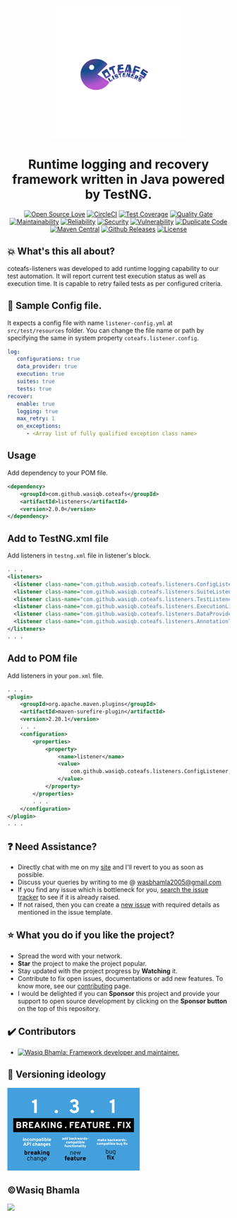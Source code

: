 <p align="center">
  <a href="">
    <img src="assets/coteafs-listeners-logo.png" width=300 padding=10 />
  </a>
</p>

<h1 align="center">Runtime logging and recovery framework written in Java powered by TestNG.</h1>

<div align="center">

[![Open Source Love](https://badges.frapsoft.com/os/v1/open-source.svg?v=103)][home]
[![CircleCI](https://circleci.com/gh/WasiqB/coteafs-listeners.svg?style=svg)][circleci]
[![Test Coverage](https://sonarcloud.io/api/project_badges/measure?project=com.github.wasiqb.coteafs%3Alisteners&metric=coverage)][coverage]
[![Quality Gate](https://sonarcloud.io/api/project_badges/measure?project=com.github.wasiqb.coteafs%3Alisteners&metric=alert_status)](https://sonarcloud.io/dashboard?id=com.github.wasiqb.coteafs%3Alisteners)
[![Maintainability](https://sonarcloud.io/api/project_badges/measure?project=com.github.wasiqb.coteafs%3Alisteners&metric=sqale_rating)](https://sonarcloud.io/component_measures?id=com.github.wasiqb.coteafs%3Alisteners&metric=Maintainability)
[![Reliability](https://sonarcloud.io/api/project_badges/measure?project=com.github.wasiqb.coteafs%3Alisteners&metric=reliability_rating)](https://sonarcloud.io/component_measures?id=com.github.wasiqb.coteafs%3Alisteners&metric=Reliability)
[![Security](https://sonarcloud.io/api/project_badges/measure?project=com.github.wasiqb.coteafs%3Alisteners&metric=security_rating)](https://sonarcloud.io/component_measures?id=com.github.wasiqb.coteafs%3Alisteners&metric=Security)
[![Vulnerability](https://sonarcloud.io/api/project_badges/measure?project=com.github.wasiqb.coteafs%3Alisteners&metric=vulnerabilities)](https://sonarcloud.io/component_measures?id=com.github.wasiqb.coteafs%3Alisteners&metric=new_vulnerabilities)
[![Duplicate Code](https://sonarcloud.io/api/project_badges/measure?project=com.github.wasiqb.coteafs%3Alisteners&metric=duplicated_lines_density)](https://sonarcloud.io/component_measures?id=com.github.wasiqb.coteafs%3Alisteners&metric=Duplications)
[![Maven Central](https://img.shields.io/maven-central/v/com.github.wasiqb.coteafs/listeners.svg)][maven]
[![Github Releases](https://img.shields.io/github/downloads/WasiqB/coteafs-listeners/total.svg)](https://github.com/WasiqB/coteafs-listeners/releases)
[![License](https://img.shields.io/badge/License-Apache%202.0-blue.svg)](https://opensource.org/licenses/Apache-2.0)

</div>

## :boom: What's this all about?

coteafs-listeners was developed to add runtime logging capability to our test automation. It will report current test execution status as well as execution time. It is capable to retry failed tests as per configured criteria.

## :wrench: Sample Config file.

It expects a config file with name `listener-config.yml` at `src/test/resources` folder. You can change the file name or path by specifying the same in system property `coteafs.listener.config`.

```yaml
log:
   configurations: true
   data_provider: true
   execution: true
   suites: true
   tests: true
recover:
   enable: true
   logging: true
   max_retry: 1
   on_exceptions:
      - <Array list of fully qualified exception class name>
```

## Usage

Add dependency to your POM file.

```xml
<dependency>
    <groupId>com.github.wasiqb.coteafs</groupId>
    <artifactId>listeners</artifactId>
    <version>2.0.0</version>
</dependency>
```

## Add to TestNG.xml file

Add listeners in `testng.xml` file in listener's block.

```xml
. . .
<listeners>
  <listener class-name="com.github.wasiqb.coteafs.listeners.ConfigListener" />
  <listener class-name="com.github.wasiqb.coteafs.listeners.SuiteListener" />
  <listener class-name="com.github.wasiqb.coteafs.listeners.TestListener" />
  <listener class-name="com.github.wasiqb.coteafs.listeners.ExecutionListener" />
  <listener class-name="com.github.wasiqb.coteafs.listeners.DataProviderListener" />
  <listener class-name="com.github.wasiqb.coteafs.listeners.AnnotationTransformer" />
</listeners>
. . .
```

## Add to POM file

Add listeners in your `pom.xml` file.

```xml
. . .
<plugin>
	<groupId>org.apache.maven.plugins</groupId>
	<artifactId>maven-surefire-plugin</artifactId>
	<version>2.20.1</version>
	. . .
	<configuration>
		<properties>
			<property>
				<name>listener</name>
				<value>
					com.github.wasiqb.coteafs.listeners.ConfigListener,com.github.wasiqb.coteafs.listeners.SuiteListener,com.github.wasiqb.coteafs.listeners.TestListener,com.github.wasiqb.coteafs.listeners.ExecutionListener,com.github.wasiqb.coteafs.listeners.DataProviderListener,com.github.wasiqb.coteafs.listeners.AnnotationTransformer
				</value>
			</property>
		</properties>
		. . .
	</configuration>
</plugin>
. . .
```

## :question: Need Assistance?

* Directly chat with me on my [site][] and I'll revert to you as soon as possible.
* Discuss your queries by writing to me @ wasbhamla2005@gmail.com
* If you find any issue which is bottleneck for you, [search the issue tracker][] to see if it is already raised.
* If not raised, then you can create a [new issue][] with required details as mentioned in the issue template.

## :star: What you do if you like the project?

* Spread the word with your network.
* **Star** the project to make the project popular.
* Stay updated with the project progress by **Watching** it.
* Contribute to fix open issues, documentations or add new features. To know more, see our [contributing][] page.
* I would be delighted if you can **Sponsor** this project and provide your support to open source development by clicking on the **Sponsor button** on the top of this repository.

## :heavy_check_mark: Contributors

<div>
  <ul>
    <li>
      <a href="https://github.com/WasiqB">
        <img alt="Wasiq Bhamla: Framework developer and maintainer." src="https://github.com/WasiqB.png" width=100 height=100 />
      </a>
    </li>
  </ul>
</div>

## :ticket: Versioning ideology

<p align="left">
  <a href="http://semver.org/">
    <img src="assets/semver.png" width=300 />
  </a>
</p>

## :copyright:Wasiq Bhamla

<p align="left">
  <a href="http://www.apache.org/licenses/LICENSE-2.0">
    <img src="http://www.apache.org/img/asf_logo.png" width=300 />
  </a>
</p>

[site]: https://wasiqb.github.io
[search the issue tracker]: https://github.com/WasiqB/coteafs-listeners/issues?q=something
[new issue]: https://github.com/WasiqB/coteafs-listeners/issues/new
[contributing]: .github/CONTRIBUTING.md
[home]: https://github.com/wasiqb/coteafs-listeners
[circleci]: https://circleci.com/gh/WasiqB/coteafs-listeners
[coverage]: https://sonarcloud.io/component_measures?id=com.github.wasiqb.coteafs%3Alistenerss&metric=Coverage
[maven]: https://maven-badges.herokuapp.com/maven-central/com.github.wasiqb.coteafs/listeners
